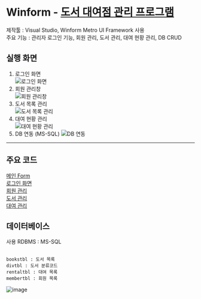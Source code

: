 # Winform - [도서 대여점 관리 프로그램](https://github.com/BlancBunny/StudyDesktopApp/tree/main/WinformApp/WinFormAdvancedBank/BookRentalShopApp)
제작툴 : Visual Studio, Winform Metro UI Framework 사용   
주요 기능 : 관리자 로그인 기능, 회원 관리, 도서 관리, 대여 현황 관리, DB CRUD   

## 실행 화면
1) 로그인 화면  
![로그인 화면](https://user-images.githubusercontent.com/77951828/111719135-9d49c580-889e-11eb-9c7d-e56db775adf8.png)  
2) 회원 관리창  
![회원 관리창](https://user-images.githubusercontent.com/77951828/111718946-3c21f200-889e-11eb-8656-b4f02b6030fc.png)  
3) 도서 목록 관리  
![도서 목록 관리](https://user-images.githubusercontent.com/77951828/111719095-85724180-889e-11eb-8215-2aa10b0a3d6a.png)  
4) 대여 현황 관리  
![대여 현황 관리](https://user-images.githubusercontent.com/77951828/111719193-b9e5fd80-889e-11eb-9ea7-2e5ee7b6d3f7.png)  
5) DB 연동 (MS-SQL)
![DB 연동](https://user-images.githubusercontent.com/77951828/111719285-e7cb4200-889e-11eb-958b-58821a0c000d.png)  

------------------------

## 주요 코드

[메인 Form](https://github.com/BlancBunny/StudyDesktopApp/blob/main/WinformApp/WinFormAdvancedBank/BookRentalShopApp/MainForm.cs)    
[로그인 화면](https://github.com/BlancBunny/StudyDesktopApp/blob/main/WinformApp/WinFormAdvancedBank/BookRentalShopApp/LoginForm.cs)   
[회원 관리](https://github.com/BlancBunny/StudyDesktopApp/blob/main/WinformApp/WinFormAdvancedBank/BookRentalShopApp/MemberForm.cs)   
[도서 관리](https://github.com/BlancBunny/StudyDesktopApp/blob/main/WinformApp/WinFormAdvancedBank/BookRentalShopApp/BooksForm.cs)   
[대여 관리](https://github.com/BlancBunny/StudyDesktopApp/blob/main/WinformApp/WinFormAdvancedBank/BookRentalShopApp/RentalForm.cs)   

## 데이터베이스

사용 RDBMS : MS-SQL   
<pre><code>
bookstbl : 도서 목록    
divtbl : 도서 분류코드   
rentaltbl : 대여 목록   
membertbl : 회원 목록   
</code></pre>
![image](https://user-images.githubusercontent.com/77951828/126252062-56637ac9-9dee-4c6f-a6e4-4d8641c6ea19.png)

